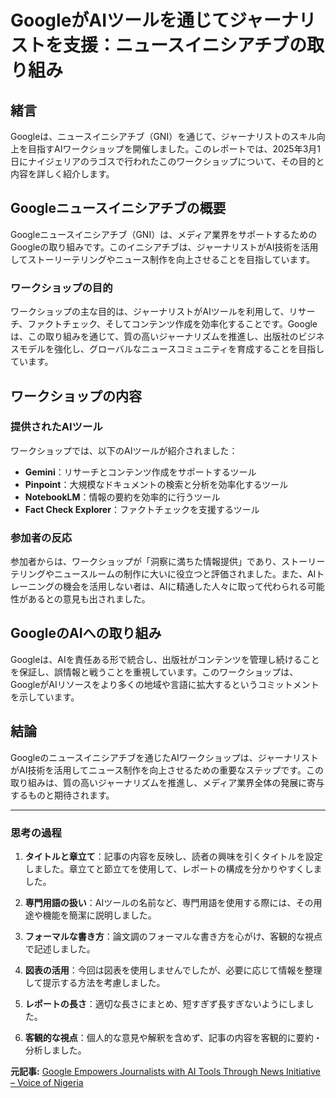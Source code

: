 # GoogleがAIツールを通じてジャーナリストを支援：ニュースイニシアチブの取り組み

## 緒言

Googleは、ニュースイニシアチブ（GNI）を通じて、ジャーナリストのスキル向上を目指すAIワークショップを開催しました。このレポートでは、2025年3月1日にナイジェリアのラゴスで行われたこのワークショップについて、その目的と内容を詳しく紹介します。

## Googleニュースイニシアチブの概要

Googleニュースイニシアチブ（GNI）は、メディア業界をサポートするためのGoogleの取り組みです。このイニシアチブは、ジャーナリストがAI技術を活用してストーリーテリングやニュース制作を向上させることを目指しています。

### ワークショップの目的

ワークショップの主な目的は、ジャーナリストがAIツールを利用して、リサーチ、ファクトチェック、そしてコンテンツ作成を効率化することです。Googleは、この取り組みを通じて、質の高いジャーナリズムを推進し、出版社のビジネスモデルを強化し、グローバルなニュースコミュニティを育成することを目指しています。

## ワークショップの内容

### 提供されたAIツール

ワークショップでは、以下のAIツールが紹介されました：

- **Gemini**：リサーチとコンテンツ作成をサポートするツール
- **Pinpoint**：大規模なドキュメントの検索と分析を効率化するツール
- **NotebookLM**：情報の要約を効率的に行うツール
- **Fact Check Explorer**：ファクトチェックを支援するツール

### 参加者の反応

参加者からは、ワークショップが「洞察に満ちた情報提供」であり、ストーリーテリングやニュースルームの制作に大いに役立つと評価されました。また、AIトレーニングの機会を活用しない者は、AIに精通した人々に取って代わられる可能性があるとの意見も出されました。

## GoogleのAIへの取り組み

Googleは、AIを責任ある形で統合し、出版社がコンテンツを管理し続けることを保証し、誤情報と戦うことを重視しています。このワークショップは、GoogleがAIリソースをより多くの地域や言語に拡大するというコミットメントを示しています。

## 結論

Googleのニュースイニシアチブを通じたAIワークショップは、ジャーナリストがAI技術を活用してニュース制作を向上させるための重要なステップです。この取り組みは、質の高いジャーナリズムを推進し、メディア業界全体の発展に寄与するものと期待されます。

---

### 思考の過程

1. **タイトルと章立て**：記事の内容を反映し、読者の興味を引くタイトルを設定しました。章立てと節立てを使用して、レポートの構成を分かりやすくしました。

2. **専門用語の扱い**：AIツールの名前など、専門用語を使用する際には、その用途や機能を簡潔に説明しました。

3. **フォーマルな書き方**：論文調のフォーマルな書き方を心がけ、客観的な視点で記述しました。

4. **図表の活用**：今回は図表を使用しませんでしたが、必要に応じて情報を整理して提示する方法を考慮しました。

5. **レポートの長さ**：適切な長さにまとめ、短すぎず長すぎないようにしました。

6. **客観的な視点**：個人的な意見や解釈を含めず、記事の内容を客観的に要約・分析しました。

**元記事:** [Google Empowers Journalists with AI Tools Through News Initiative – Voice of Nigeria](https://von.gov.ng/google-empowers-journalists-with-ai-tools-through-news-initiative/)